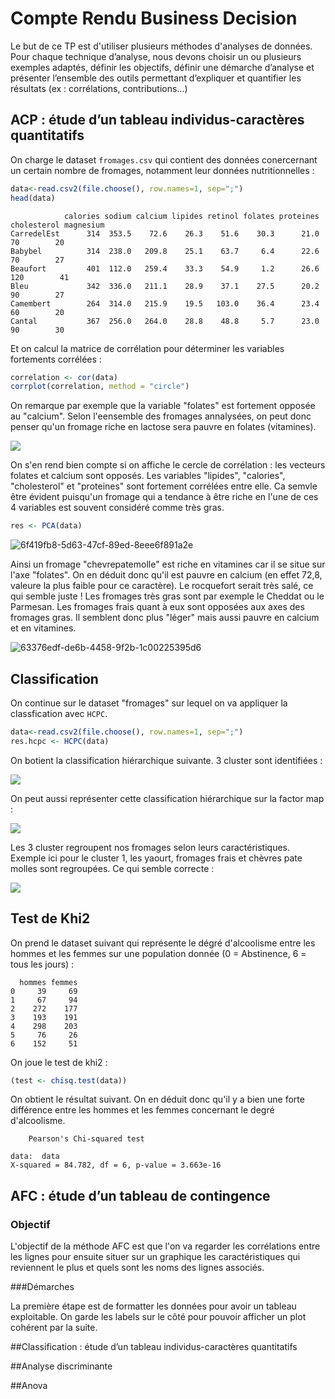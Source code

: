 # Compte Rendu Business Decision

Le but de ce TP est d'utiliser plusieurs méthodes d'analyses de données.
Pour chaque technique d’analyse, nous devons choisir un ou plusieurs exemples adaptés, définir les objectifs, définir une démarche d’analyse et présenter l’ensemble des outils permettant d’expliquer et quantifier les résultats (ex : corrélations, contributions…)

## ACP : étude d’un tableau individus-caractères quantitatifs

On charge le dataset `fromages.csv` qui contient des données conercernant un certain nombre de fromages, notamment leur données nutritionnelles : 

```R
data<-read.csv2(file.choose(), row.names=1, sep=";") 
head(data)
```

```
            calories sodium calcium lipides retinol folates proteines cholesterol magnesium
CarredelEst      314  353.5    72.6    26.3    51.6    30.3      21.0          70        20
Babybel          314  238.0   209.8    25.1    63.7     6.4      22.6          70        27
Beaufort         401  112.0   259.4    33.3    54.9     1.2      26.6         120        41
Bleu             342  336.0   211.1    28.9    37.1    27.5      20.2          90        27
Camembert        264  314.0   215.9    19.5   103.0    36.4      23.4          60        20
Cantal           367  256.0   264.0    28.8    48.8     5.7      23.0          90        30
```

Et on calcul la matrice de corrélation pour déterminer les variables fortements corrélées : 

```R
correlation <- cor(data)
corrplot(correlation, method = "circle")
```

On remarque par exemple que la variable "folates" est fortement opposée au "calcium". Selon l'eensemble des fromages annalysées, on peut donc penser qu'un fromage riche en lactose sera pauvre en folates (vitamines).

![](./images/c6717721-ea20-4ce6-95ea-785fbc513d95.png)

On s'en rend bien compte si on affiche le cercle de corrélation : les vecteurs folates et calcium sont opposés. Les variables "lipides", "calories", "cholesterol" et "proteines" sont fortement corrélées entre elle. Ca semvle être évident puisqu'un fromage qui a tendance à être riche en l'une de ces 4 variables est souvent considéré comme très gras.

```R
res <- PCA(data)
```



![6f419fb8-5d63-47cf-89ed-8eee6f891a2e](images/6f419fb8-5d63-47cf-89ed-8eee6f891a2e.png)

Ainsi un fromage "chevrepatemolle" est riche en vitamines car il se situe sur l'axe "folates". On en déduit donc qu'il est pauvre en calcium (en effet 72,8, valeure la plus faible pour ce caractère). Le rocquefort serait très salé, ce qui semble juste ! Les fromages très gras sont par exemple le Cheddat ou le Parmesan. Les fromages frais quant à eux sont opposées aux axes des fromages gras. Il semblent donc plus "léger" mais aussi pauvre en calcium et en vitamines.

![63376edf-de6b-4458-9f2b-1c00225395d6](./images/63376edf-de6b-4458-9f2b-1c00225395d6.png)

## Classification

On continue sur le dataset "fromages" sur lequel on va appliquer la classfication avec `HCPC`.

```R
data<-read.csv2(file.choose(), row.names=1, sep=";") 
res.hcpc <- HCPC(data)
```

On botient la classification hiérarchique suivante. 3 cluster sont identifiées :

![](images/2a1a8315-789c-4df9-bd22-4bc0bd40cc59.png)

On peut aussi représenter cette classification hiérarchique sur la factor map :

![](images/020aa8e9-12d3-4fe2-9cba-9db34fd30335.png)

Les 3 cluster regroupent nos fromages selon leurs caractéristiques. Exemple ici pour le cluster 1, les yaourt, fromages frais et chèvres pate molles sont regroupées. Ce qui semble correcte :

![](images/6b746c4f-a434-4d0a-afd9-e0fb8971d31c.png)

## Test de Khi2

On prend le dataset suivant qui représente le dégré d'alcoolisme entre les hommes et les femmes sur une population donnée (0 = Abstinence, 6 = tous les jours) :

```
  hommes femmes
0     39     69
1     67     94
2    272    177
3    193    191
4    298    203
5     76     26
6    152     51
```

On joue le test de khi2 : 

```R
(test <- chisq.test(data))
```

On obtient le résultat suivant. On en déduit donc qu'il y a bien une forte différence entre les hommes et les femmes concernant le degré d'alcoolisme.

```
	Pearson's Chi-squared test

data:  data
X-squared = 84.782, df = 6, p-value = 3.663e-16
```

## AFC : étude d’un tableau de contingence

### Objectif
L'objectif de la méthode AFC est que l'on va regarder les corrélations entre les lignes pour ensuite situer sur un graphique les caractéristiques qui reviennent le plus et quels sont les noms des lignes associés.

###Démarches

La première étape est de formatter les données pour avoir un tableau exploitable.
On garde les labels sur le côté pour pouvoir afficher un plot cohérent par la suite.



##Classification : étude d’un tableau individus-caractères quantitatifs

##Analyse discriminante

##Anova